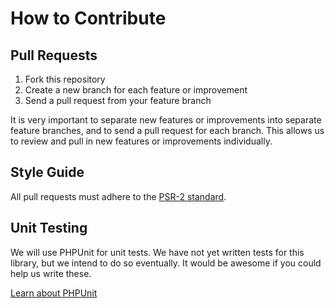 # How to Contribute

## Pull Requests

1. Fork this repository
2. Create a new branch for each feature or improvement
3. Send a pull request from your feature branch

It is very important to separate new features or improvements into separate feature branches, and to send a
pull request for each branch. This allows us to review and pull in new features or improvements individually.

## Style Guide

All pull requests must adhere to the [PSR-2 standard](https://github.com/php-fig/fig-standards/blob/master/accepted/PSR-2-coding-style-guide.md).

## Unit Testing

We will use PHPUnit for unit tests. We have not yet written tests for this library, but we intend to do so eventually.
It would be awesome if you could help us write these.

[Learn about PHPUnit](https://github.com/sebastianbergmann/phpunit/)
